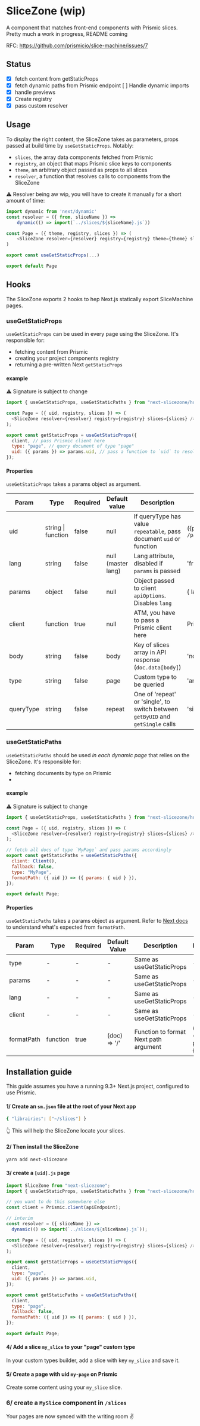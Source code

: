 # SliceZone (wip)

A component that matches front-end components with Prismic slices.
Pretty much a work in progress, README coming

RFC: https://github.com/prismicio/slice-machine/issues/7

## Status

- [x] fetch content from getStaticProps
- [x] fetch dynamic paths from Prismic endpoint
      [ ] Handle dynamic imports
- [x] handle previews
- [x] Create registry
- [x] pass custom resolver

## Usage

To display the right content, the SliceZone takes as parameters,
props passed at build time by `useGetStaticProps`. Notably:

- `slices`, the array data components fetched from Prismic
- `registry`, an object that maps Prismic slice keys to components
- `theme`, an arbitrary object passed as props to all slices
- `resolver`, a function that resolves calls to components from the SliceZone

⚠️ Resolver being aw wip, you will have to create it manually for a short amount of time:

```javascript
import dynamic from 'next/dynamic'
const resolver = ({ from, sliceName }) =>
    dynamic(() => import(`../slices/${sliceName}.js`))

const Page = ({ theme, registry, slices }) => (
    <SliceZone resolver={resolver} registry={registry} theme={theme} slices={slices} />
)

export const useGetStaticProps(...)

export default Page
```

## Hooks

The SliceZone exports 2 hooks to hep Next.js statically export SliceMachine pages.

### useGetStaticProps

`useGetStaticProps` can be used in every page using the SliceZone.
It's responsible for:

- fetching content from Prismic
- creating your project components registry
- returning a pre-written Next `getStaticProps`

#### example

⚠️ Signature is subject to change

```javascript
import { useGetStaticProps, useGetStaticPaths } from "next-slicezone/hooks";

const Page = ({ uid, registry, slices }) => (
  <SliceZone resolver={resolver} registry={registry} slices={slices} />
);

export const getStaticProps = useGetStaticProps({
  client, // pass Prismic client here
  type: "page", // query document of type "page"
  uid: ({ params }) => params.uid, // pass a function to `uid` to resolve dynamic content
});
```

#### Properties

`useGetStaticProps` takes a params object as argument.

| Param     | Type               | Required | Default value      | Description                                                                     | Example value                        |
| --------- | ------------------ | -------- | ------------------ | ------------------------------------------------------------------------------- | ------------------------------------ |
| uid       | string \| function | false    | null               | If queryType has value `repeatable`, pass document `uid` or function            | ({params}) => `/pages/${params.uid}` |
| lang      | string             | false    | null (master lang) | Lang attribute, disabled if `params` is passed                                  | 'fr-fr'                              |
| params    | object             | false    | null               | Object passed to client `apiOptions`. Disables `lang`                           | { lang: 'fr-fr' }                    |
| client    | function           | true     | null               | ATM, you have to pass a Prismic client here                                     | Prismic.client(apiEndpoint)          |
| body      | string             | false    | body               | Key of slices array in API response (`doc.data[body]`)                          | 'nobody'                             |
| type      | string             | false    | page               | Custom type to be queried                                                       | 'another_cts'                        |
| queryType | string             | false    | repeat             | One of 'repeat' or 'single', to switch between `getByUID` and `getSingle` calls | 'single'                             |

### useGetStaticPaths

`useGetStaticPaths` should be used _in each dynamic page_ that relies on the SliceZone.
It's responsible for:

- fetching documents by type on Prismic
-

#### example

⚠️ Signature is subject to change

```javascript
import { useGetStaticProps, useGetStaticPaths } from "next-slicezone/hooks";

const Page = ({ uid, registry, slices }) => (
  <SliceZone resolver={resolver} registry={registry} slices={slices} />
);

// fetch all docs of type `MyPage` and pass params accordingly
export const getStaticPaths = useGetStaticPaths({
  client: Client(),
  fallback: false,
  type: "MyPage",
  formatPath: ({ uid }) => ({ params: { uid } }),
});

export default Page;
```

#### Properties

`useGetStaticPaths` takes a params object as argument.
Refer to [Next docs](https://nextjs.org/docs/basic-features/data-fetching#getstaticpaths-static-generation) to understand what's expected from `formatPath`.

| Param      | Type     | Required | Default Value | Description                           | Example                       |
| ---------- | -------- | -------- | ------------- | ------------------------------------- | ----------------------------- |
| type       | -        | -        | -             | Same as useGetStaticProps             | -                             |
| params     | -        | -        | -             | Same as useGetStaticProps             | -                             |
| lang       | -        | -        | -             | Same as useGetStaticProps             | -                             |
| client     | -        | -        | -             | Same as useGetStaticProps             | -                             |
| formatPath | function | true     | (doc) => '/'  | Function to format Next path argument | ({uid}) =>({ params:{ uid }}) |

## Installation guide

This guide assumes you have a running 9.3+ Next.js project, configured to use Prismic.

#### 1/ Create an `sm.json` file at the root of your Next app

```bash
{ "librairies": ["~/slices"] }
```

👆 This will help the SliceZone locate your slices.

#### 2/ Then install the SliceZone

```bash
yarn add next-slicezone
```

#### 3/ create a `[uid].js` page

```javascript
import SliceZone from "next-slicezone";
import { useGetStaticProps, useGetStaticPaths } from "next-slicezone/hooks";

// you want to do this somewhere else
const client = Prismic.client(apiEndpoint);

// interim
const resolver = ({ sliceName }) =>
  dynamic(() => import(`../slices/${sliceName}.js`));

const Page = ({ uid, registry, slices }) => (
  <SliceZone resolver={resolver} registry={registry} slices={slices} />
);

export const getStaticProps = useGetStaticProps({
  client,
  type: "page",
  uid: ({ params }) => params.uid,
});

export const getStaticPaths = useGetStaticPaths({
  client,
  type: "page",
  fallback: false,
  formatPath: ({ uid }) => ({ params: { uid } }),
});

export default Page;
```

#### 4/ Add a slice `my_slice` to your "page" custom type

In your custom types builder, add a slice with key `my_slice` and save it.

#### 5/ Create a page with uid `my-page` on Prismic

Create some content using your `my_slice` slice.

### 6/ create a `MySlice` component in `/slices`

Your pages are now synced with the writing room ✌️
